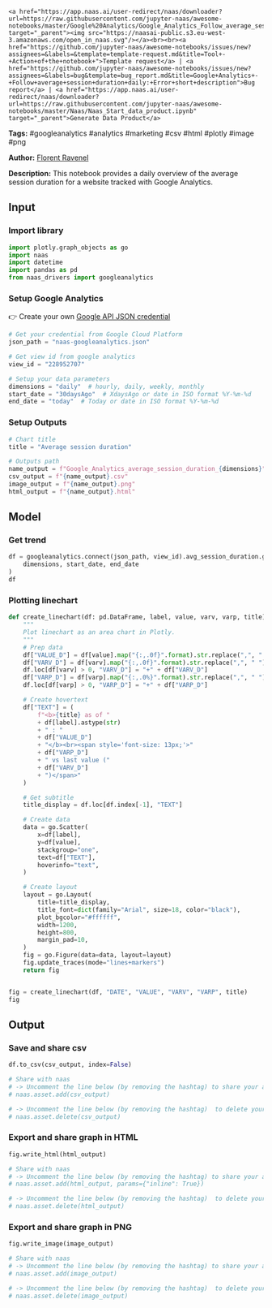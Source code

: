     <a href="https://app.naas.ai/user-redirect/naas/downloader?url=https://raw.githubusercontent.com/jupyter-naas/awesome-notebooks/master/Google%20Analytics/Google_Analytics_Follow_average_session_duration_daily.ipynb" target="_parent"><img src="https://naasai-public.s3.eu-west-3.amazonaws.com/open_in_naas.svg"/></a><br><br><a href="https://github.com/jupyter-naas/awesome-notebooks/issues/new?assignees=&labels=&template=template-request.md&title=Tool+-+Action+of+the+notebook+">Template request</a> | <a href="https://github.com/jupyter-naas/awesome-notebooks/issues/new?assignees=&labels=bug&template=bug_report.md&title=Google+Analytics+-+Follow+average+session+duration+daily:+Error+short+description">Bug report</a> | <a href="https://app.naas.ai/user-redirect/naas/downloader?url=https://raw.githubusercontent.com/jupyter-naas/awesome-notebooks/master/Naas/Naas_Start_data_product.ipynb" target="_parent">Generate Data Product</a>

**Tags:** #googleanalytics #analytics #marketing #csv #html #plotly #image #png

**Author:** [Florent Ravenel](https://www.linkedin.com/in/ACoAABCNSioBW3YZHc2lBHVG0E_TXYWitQkmwog/)

**Description:** This notebook provides a daily overview of the average session duration for a website tracked with Google Analytics.

## Input

### Import library


```python
import plotly.graph_objects as go
import naas
import datetime
import pandas as pd
from naas_drivers import googleanalytics
```

### Setup Google Analytics

👉 Create your own <a href="">Google API JSON credential</a>


```python
# Get your credential from Google Cloud Platform
json_path = "naas-googleanalytics.json"

# Get view id from google analytics
view_id = "228952707"

# Setup your data parameters
dimensions = "daily"  # hourly, daily, weekly, monthly
start_date = "30daysAgo"  # XdaysAgo or date in ISO format %Y-%m-%d
end_date = "today"  # Today or date in ISO format %Y-%m-%d
```

### Setup Outputs


```python
# Chart title
title = "Average session duration"

# Outputs path
name_output = f"Google_Analytics_average_session_duration_{dimensions}"
csv_output = f"{name_output}.csv"
image_output = f"{name_output}.png"
html_output = f"{name_output}.html"
```

## Model

### Get trend


```python
df = googleanalytics.connect(json_path, view_id).avg_session_duration.get_trend(
    dimensions, start_date, end_date
)
df
```

### Plotting linechart


```python
def create_linechart(df: pd.DataFrame, label, value, varv, varp, title):
    """
    Plot linechart as an area chart in Plotly.
    """
    # Prep data
    df["VALUE_D"] = df[value].map("{:,.0f}".format).str.replace(",", " ")
    df["VARV_D"] = df[varv].map("{:,.0f}".format).str.replace(",", " ")
    df.loc[df[varv] > 0, "VARV_D"] = "+" + df["VARV_D"]
    df["VARP_D"] = df[varp].map("{:,.0%}".format).str.replace(",", " ")
    df.loc[df[varp] > 0, "VARP_D"] = "+" + df["VARP_D"]

    # Create hovertext
    df["TEXT"] = (
        f"<b>{title} as of "
        + df[label].astype(str)
        + " : "
        + df["VALUE_D"]
        + "</b><br><span style='font-size: 13px;'>"
        + df["VARP_D"]
        + " vs last value ("
        + df["VARV_D"]
        + ")</span>"
    )

    # Get subtitle
    title_display = df.loc[df.index[-1], "TEXT"]

    # Create data
    data = go.Scatter(
        x=df[label],
        y=df[value],
        stackgroup="one",
        text=df["TEXT"],
        hoverinfo="text",
    )

    # Create layout
    layout = go.Layout(
        title=title_display,
        title_font=dict(family="Arial", size=18, color="black"),
        plot_bgcolor="#ffffff",
        width=1200,
        height=800,
        margin_pad=10,
    )
    fig = go.Figure(data=data, layout=layout)
    fig.update_traces(mode="lines+markers")
    return fig


fig = create_linechart(df, "DATE", "VALUE", "VARV", "VARP", title)
fig
```

## Output

### Save and share csv


```python
df.to_csv(csv_output, index=False)

# Share with naas
# -> Uncomment the line below (by removing the hashtag) to share your asset with naas
# naas.asset.add(csv_output)

# -> Uncomment the line below (by removing the hashtag)  to delete your asset
# naas.asset.delete(csv_output)
```

### Export and share graph in HTML


```python
fig.write_html(html_output)

# Share with naas
# -> Uncomment the line below (by removing the hashtag) to share your asset with naas
# naas.asset.add(html_output, params={"inline": True})

# -> Uncomment the line below (by removing the hashtag)  to delete your asset
# naas.asset.delete(html_output)
```

### Export and share graph in PNG


```python
fig.write_image(image_output)

# Share with naas
# -> Uncomment the line below (by removing the hashtag) to share your asset with naas
# naas.asset.add(image_output)

# -> Uncomment the line below (by removing the hashtag)  to delete your asset
# naas.asset.delete(image_output)
```
